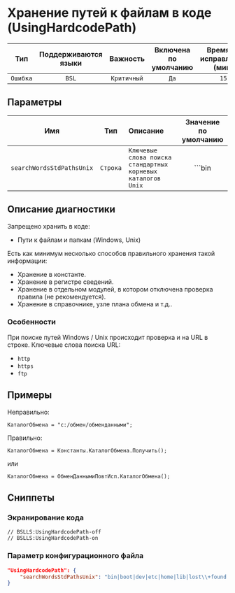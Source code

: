 # Хранение путей к файлам в коде (UsingHardcodePath)

| Тип | Поддерживаются<br/>языки | Важность | Включена<br/>по умолчанию | Время на<br/>исправление (мин) | Тэги |
| :-: | :-: | :-: | :-: | :-: | :-: |
| `Ошибка` | `BSL` | `Критичный` | `Да` | `15` | `standard` |

## Параметры 

| Имя | Тип | Описание | Значение по умолчанию |
| :-: | :-: | :-- | :-: |
| `searchWordsStdPathsUnix` | `Строка` | ```Ключевые слова поиска стандартных корневых каталогов Unix``` | ```bin|boot|dev|etc|home|lib|lost\+found|misc|mnt|media|opt|proc|root|run|sbin|tmp|usr|var``` |

<!-- Блоки выше заполняются автоматически, не трогать -->
## Описание диагностики

Запрещено хранить в коде:

* Пути к файлам и папкам (Windows, Unix)

Есть как минимум несколько способов правильного хранения такой информации:

* Хранение в константе.
* Хранение в регистре сведений.
* Хранение в отдельном модулей, в котором отключена проверка правила (не рекомендуется).
* Хранение в справочнике, узле плана обмена и т.д..

### Особенности

При поиске путей Windows / Unix происходит проверка и на URL в строке. Ключевые слова поиска URL:
* ``http``
* ``https``
* ``ftp``

## Примеры

Неправильно:

```bsl
КаталогОбмена = "c:/обмен/обменданными";
```

Правильно:

```bsl
КаталогОбмена = Константы.КаталогОбмена.Получить();
```

или

```bsl
КаталогОбмена = ОбменДаннымиПовтИсп.КаталогОбмена();
```

## Сниппеты

<!-- Блоки ниже заполняются автоматически, не трогать -->
### Экранирование кода

```bsl
// BSLLS:UsingHardcodePath-off
// BSLLS:UsingHardcodePath-on
```

### Параметр конфигурационного файла

```json
"UsingHardcodePath": {
    "searchWordsStdPathsUnix": "bin|boot|dev|etc|home|lib|lost\\+found|misc|mnt|media|opt|proc|root|run|sbin|tmp|usr|var"
}
```
